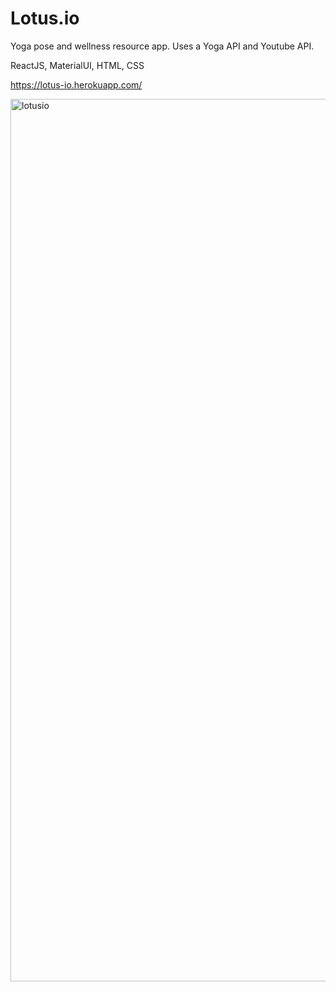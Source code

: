# Lotus.io

Yoga pose and wellness resource app. Uses a Yoga API and Youtube API.

ReactJS, MaterialUI, HTML, CSS

https://lotus-io.herokuapp.com/

<img width="1412" alt="lotusio" src="https://user-images.githubusercontent.com/104634518/187559067-5b805d6d-563c-4378-9a32-c740c531a92f.png">
